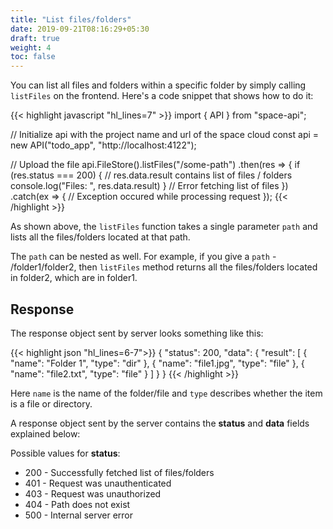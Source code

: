 ```yaml
---
title: "List files/folders"
date: 2019-09-21T08:16:29+05:30
draft: true
weight: 4
toc: false
---
```


You can list all files and folders within a specific folder by simply calling `listFiles` on the frontend. Here's a code snippet that shows how to do it:

 {{< highlight javascript "hl_lines=7" >}}
import { API } from "space-api";

// Initialize api with the project name and url of the space cloud
const api = new API("todo_app", "http://localhost:4122");

// Upload the file
api.FileStore().listFiles("/some-path")
  .then(res => {
    if (res.status === 200) {
      // res.data.result contains list of files / folders
      console.log("Files: ", res.data.result)
    }
    // Error fetching list of files
  })
  .catch(ex => {
    // Exception occured while processing request
  });
{{< /highlight >}} 

As shown above, the `listFiles` function takes a single parameter `path` and lists all the files/folders located at that path.

The `path` can be nested as well. For example, if you give a  `path` - /folder1/folder2, then `listFiles` method returns all the files/folders located in folder2, which are in folder1.

## Response

The response object sent by server looks something like this:

{{< highlight json "hl_lines=6-7">}}
{
  "status": 200,
  "data": {
    "result": [
      { 
        "name": "Folder 1",
        "type": "dir"
      },
      { 
        "name": "file1.jpg",
        "type": "file"
      },
      { 
        "name": "file2.txt",
        "type": "file"
      }
    ]
  }
}
{{< /highlight >}} 

Here `name` is the name of the folder/file and `type` describes whether the item is a file or directory.

A response object sent by the server contains the **status** and **data** fields explained below:

Possible values for **status**:

- 200 - Successfully fetched list of files/folders
- 401 - Request was unauthenticated
- 403 - Request was unauthorized
- 404 - Path does not exist
- 500 - Internal server error

